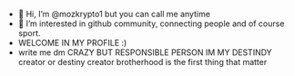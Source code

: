 - 👋 Hi, I’m @mozkrypto1 but you can call me anytime
- 👀 I’m interested in github community, connecting people and of course sport.
- WELCOME IN MY PROFILE :)
- write me dm 
CRAZY BUT RESPONSIBLE PERSON
IM MY DESTINDY creator or destiny creator 
brotherhood is the first thing that matter
